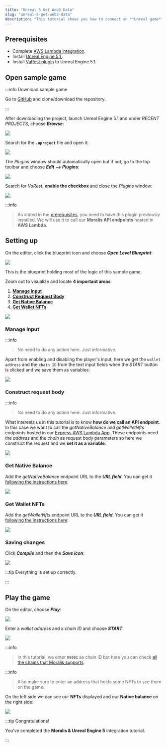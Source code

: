 ```yaml
---
title: "Unreal 5 Get Web3 Data"
slug: "unreal-5-get-web3-data"
description: "This tutorial shows you how to connect an **Unreal game** to a **Moralis backend**, in this case hosted on **AWS Lambda**. We will retrieve a wallet's **native balance** and its **NFTs**.\nBelow we provide a sample game to set everything up in a few minutes."
---
```

## Prerequisites

- Complete [AWS Lambda integration](/web3-data-api/integrations/aws-lambda-nodejs).
- Install [Unreal Engine 5.1 ](https://docs.unrealengine.com/5.1/en-US/installing-unreal-engine/).
- Install [VaRest plugin](https://www.unrealengine.com/marketplace/en-US/product/varest-plugin) to Unreal Engine 5.1.

## Open sample game

:::info Download sample game

Go to [GitHub](https://github.com/MoralisWeb3/demo-unreal-aws-lambda) and clone/download the repository.

:::

After downloading the project, launch Unreal Engine 5.1 and under _RECENT PROJECTS_, choose _**Browse**_:

![](/img/content/4353feb-image.png)

Search for the **`.uproject`** file and open it:

![](/img/content/ff45723-image.png)

The _Plugins_ window should automatically open but if not, go to the top toolbar and choose **_Edit --> Plugins_**:

![](/img/content/2e240ee-image.png)

Search for _VaRest_, **enable the checkbox** and close the _Plugins_ window:

![](/img/content/e3e2255-image.png)

:::info 
> 
> As stated in the [prerequisites](#prerequisites), you need to have this plugin previously installed. We will use it to call our **Moralis API endpoints** hosted in **AWS Lambda**.

## Setting up

On the editor, click the blueprint icon and choose _**Open Level Blueprint**_:

![](/img/content/d39c0e4-image.png)

This is the blueprint holding most of the logic of this sample game.

Zoom out to visualize and locate **4 important areas**:

1. [**Manage Input**](#manage-input)
2. [**Construct Request Body**](#construct-request-body)
3. [**Get Native Balance**](#get-native-balance)
4. [**Get Wallet NFTs**](#get-wallet-nfts)

![](/img/content/0d0bd99-image.png)

### Manage input

:::info 
> 
> No need to do any action here. Just informative.

Apart from enabling and disabling the player's input, here we get the `wallet address` and the `chain ID` from the text input fields when the _START_ button is clicked and we save them as variables:

![](/img/content/d81ba07-image.png)

### Construct request body

:::info 
> 
> No need to do any action here. Just informative.

What interests us in this tutorial is to know **how do we call an API endpoint**. In this case we want to call the _getNativeBalance_ and _getWalletNfts_ endpoints hosted in our [Express AWS Lambda App](/web3-data-api/integrations/aws-lambda-nodejs#lambda-nodejs-express-api). These endpoints need the _address_ and the _chain_ as request body parameters so here we construct the request and we **set it as a variable**:

![](/img/content/e9fdaae-image.png)

### Get Native Balance

Add the _getNativeBalance_ endpoint URL to the _**URL field**_. You can get it [following the instructions here](/web3-data-api/integrations/aws-lambda-nodejs#testing-express-api-function):

![](/img/content/4b02975-image.png)

### Get Wallet NFTs

Add the _getWalletNfts_ endpoint URL to the **_URL field_**. You can get it [following the instructions here](/web3-data-api/integrations/aws-lambda-nodejs#testing-express-api-function):

![](/img/content/0662f30-image.png)

### Saving changes

Click _**Compile**_ and then the _**Save icon**_: 

![](/img/content/c03b362-image.png)

:::tip Everything is set up correctly.

:::

## Play the game

On the editor, choose **_Play_**:

![](/img/content/64b1f25-image.png)

Enter a _wallet address_ and a _chain ID_ and choose _**START**_:

![](/img/content/98ccd15-image.png)

:::info 
> 
> In this tutorial, we enter **`80001`** as chain ID but here you can check [all the chains that Moralis supports](https://docs.moralis.io/reference/supported-chains).

:::info 
> 
> Also make sure to enter an address that holds some NFTs to see them on the game.

On the left side we can see our **NFTs** displayed and our **Native balance** on the right side:

![](/img/content/d5835b1-image.png)

:::tip Congratulations!

You've completed the **Moralis & Unreal Engine 5** integration tutorial.

:::